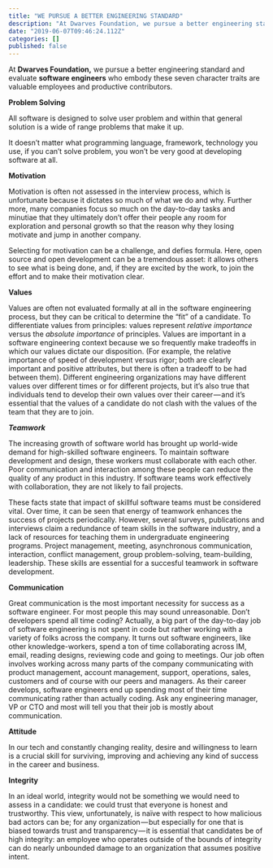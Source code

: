```yaml
---
title: "WE PURSUE A BETTER ENGINEERING STANDARD"
description: "At Dwarves Foundation, we pursue a better engineering standard and evaluate software engineers who embody these seven character traits are…"
date: "2019-06-07T09:46:24.112Z"
categories: []
published: false
---
```


At **Dwarves Foundation,** we pursue a better engineering standard and evaluate **software engineers** who embody these seven character traits are valuable employees and productive contributors.

**Problem Solving**

All software is designed to solve user problem and within that general solution is a wide of range problems that make it up.

It doesn’t matter what programming language, framework, technology you use, if you can’t solve problem, you won’t be very good at developing software at all.

**Motivation**

Motivation is often not assessed in the interview process, which is unfortunate because it dictates so much of what we do and why. Further more, many companies focus so much on the day-to-day tasks and minutiae that they ultimately don’t offer their people any room for exploration and personal growth so that the reason why they losing motivate and jump in another company.

Selecting for motivation can be a challenge, and defies formula. Here, open source and open development can be a tremendous asset: it allows others to see what is being done, and, if they are excited by the work, to join the effort and to make their motivation clear.

**Values**

Values are often not evaluated formally at all in the software engineering process, but they can be critical to determine the “fit” of a candidate. To differentiate values from principles: values represent _relative importance_ versus the _absolute importance_ of principles. Values are important in a software engineering context because we so frequently make tradeoffs in which our values dictate our disposition. (For example, the relative importance of speed of development versus rigor; both are clearly important and positive attributes, but there is often a tradeoff to be had between them). Different engineering organizations may have different values over different times or for different projects, but it’s also true that individuals tend to develop their own values over their career — and it’s essential that the values of a candidate do not clash with the values of the team that they are to join.

**_Teamwork_**

The increasing growth of software world has brought up world-wide demand for high-skilled software engineers. To maintain software development and design, these workers must collaborate with each other. Poor communication and interaction among these people can reduce the quality of any product in this industry. If software teams work effectively with collaboration, they are not likely to fail projects.

These facts state that impact of skillful software teams must be considered vital. Over time, it can be seen that energy of teamwork enhances the success of projects periodically. However, several surveys, publications and interviews claim a redundance of team skills in the software industry, and a lack of resources for teaching them in undergraduate engineering programs. Project management, meeting, asynchronous communication, interaction, conflict management, group problem-solving, team-building, leadership. These skills are essential for a succesful teamwork in software development.

**Communication**

Great communication is the most important necessity for success as a software engineer. For most people this may sound unreasonable. Don’t developers spend all time coding? Actually, a big part of the day-to-day job of software engineering is not spent in code but rather working with a variety of folks across the company. It turns out software engineers, like other knowledge-workers, spend a ton of time collaborating across IM, email, reading designs, reviewing code and going to meetings. Our job often involves working across many parts of the company communicating with product management, account management, support, operations, sales, customers and of course with our peers and managers. As their career develops, software engineers end up spending most of their time communicating rather than actually coding. Ask any engineering manager, VP or CTO and most will tell you that their job is mostly about communication.

**Attitude**

In our tech and constantly changing reality, desire and willingness to learn is a crucial skill for surviving, improving and achieving any kind of success in the career and business.

**Integrity**

In an ideal world, integrity would not be something we would need to assess in a candidate: we could trust that everyone is honest and trustworthy. This view, unfortunately, is naïve with respect to how malicious bad actors can be; for any organization — but especially for one that is biased towards trust and transparency — it is essential that candidates be of high integrity: an employee who operates outside of the bounds of integrity can do nearly unbounded damage to an organization that assumes positive intent.

